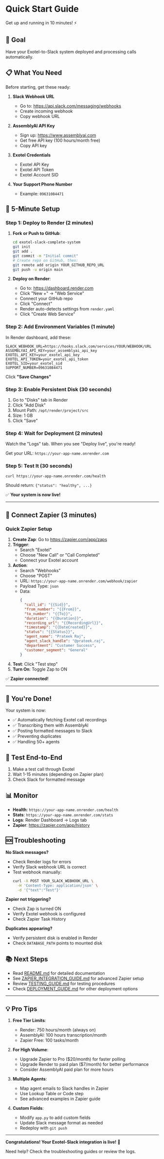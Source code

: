 # Quick Start Guide

Get up and running in 10 minutes! ⚡

## 🎯 Goal

Have your Exotel-to-Slack system deployed and processing calls automatically.

## 📋 What You Need

Before starting, get these ready:

1. **Slack Webhook URL**
   - Go to: https://api.slack.com/messaging/webhooks
   - Create incoming webhook
   - Copy webhook URL

2. **AssemblyAI API Key**
   - Sign up: https://www.assemblyai.com
   - Get free API key (100 hours/month free)
   - Copy API key

3. **Exotel Credentials**
   - Exotel API Key
   - Exotel API Token
   - Exotel Account SID

4. **Your Support Phone Number**
   - Example: `09631084471`

## 🚀 5-Minute Setup

### Step 1: Deploy to Render (2 minutes)

1. **Fork or Push to GitHub**:
   ```bash
   cd exotel-slack-complete-system
   git init
   git add .
   git commit -m "Initial commit"
   # Create repo on GitHub, then:
   git remote add origin YOUR_GITHUB_REPO_URL
   git push -u origin main
   ```

2. **Deploy on Render**:
   - Go to: https://dashboard.render.com
   - Click "New +" → "Web Service"
   - Connect your GitHub repo
   - Click "Connect"
   - Render auto-detects settings from `render.yaml`
   - Click "Create Web Service"

### Step 2: Add Environment Variables (1 minute)

In Render dashboard, add these:

```env
SLACK_WEBHOOK_URL=https://hooks.slack.com/services/YOUR/WEBHOOK/URL
ASSEMBLYAI_API_KEY=your_assemblyai_api_key
EXOTEL_API_KEY=your_exotel_api_key
EXOTEL_API_TOKEN=your_exotel_api_token
EXOTEL_SID=your_exotel_sid
SUPPORT_NUMBER=09631084471
```

Click **"Save Changes"**

### Step 3: Enable Persistent Disk (30 seconds)

1. Go to "Disks" tab in Render
2. Click "Add Disk"
3. Mount Path: `/opt/render/project/src`
4. Size: 1 GB
5. Click "Save"

### Step 4: Wait for Deployment (2 minutes)

Watch the "Logs" tab. When you see "Deploy live", you're ready!

Get your URL: `https://your-app-name.onrender.com`

### Step 5: Test It (30 seconds)

```bash
curl https://your-app-name.onrender.com/health
```

Should return: `{"status": "healthy", ...}`

✅ **Your system is now live!**

---

## 🔗 Connect Zapier (3 minutes)

### Quick Zapier Setup

1. **Create Zap**: Go to https://zapier.com/app/zaps
2. **Trigger**: 
   - Search "Exotel"
   - Choose "New Call" or "Call Completed"
   - Connect your Exotel account
3. **Action**:
   - Search "Webhooks"
   - Choose "POST"
   - URL: `https://your-app-name.onrender.com/webhook/zapier`
   - Payload Type: `json`
   - Data:
     ```json
     {
       "call_id": "{{Sid}}",
       "from_number": "{{From}}",
       "to_number": "{{To}}",
       "duration": "{{Duration}}",
       "recording_url": "{{RecordingUrl}}",
       "timestamp": "{{DateCreated}}",
       "status": "{{Status}}",
       "agent_name": "Prateek Raj",
       "agent_slack_handle": "@prateek.raj",
       "department": "Customer Success",
       "customer_segment": "General"
     }
     ```
4. **Test**: Click "Test step"
5. **Turn On**: Toggle Zap to ON

✅ **Zapier connected!**

---

## 🎉 You're Done!

Your system is now:
- ✅ Automatically fetching Exotel call recordings
- ✅ Transcribing them with AssemblyAI
- ✅ Posting formatted messages to Slack
- ✅ Preventing duplicates
- ✅ Handling 50+ agents

## 🧪 Test End-to-End

1. Make a test call through Exotel
2. Wait 1-15 minutes (depending on Zapier plan)
3. Check Slack for formatted message

## 📊 Monitor

- **Health**: `https://your-app-name.onrender.com/health`
- **Stats**: `https://your-app-name.onrender.com/stats`
- **Logs**: Render Dashboard → Logs tab
- **Zapier**: https://zapier.com/app/history

## 🆘 Troubleshooting

**No Slack messages?**
- Check Render logs for errors
- Verify Slack webhook URL is correct
- Test webhook manually: 
  ```bash
  curl -X POST YOUR_SLACK_WEBHOOK_URL \
    -H 'Content-Type: application/json' \
    -d '{"text":"Test"}'
  ```

**Zapier not triggering?**
- Check Zap is turned ON
- Verify Exotel webhook is configured
- Check Zapier Task History

**Duplicates appearing?**
- Verify persistent disk is enabled in Render
- Check `DATABASE_PATH` points to mounted disk

## 📚 Next Steps

- Read [README.md](README.md) for detailed documentation
- See [ZAPIER_INTEGRATION_GUIDE.md](ZAPIER_INTEGRATION_GUIDE.md) for advanced Zapier setup
- Review [TESTING_GUIDE.md](TESTING_GUIDE.md) for testing procedures
- Check [DEPLOYMENT_GUIDE.md](DEPLOYMENT_GUIDE.md) for other deployment options

---

## 💡 Pro Tips

1. **Free Tier Limits**:
   - Render: 750 hours/month (always on)
   - AssemblyAI: 100 hours transcription/month
   - Zapier Free: 100 tasks/month

2. **For High Volume**:
   - Upgrade Zapier to Pro ($20/month) for faster polling
   - Upgrade Render to paid plan ($7/month) for better performance
   - Consider AssemblyAI paid plan for more hours

3. **Multiple Agents**:
   - Map agent emails to Slack handles in Zapier
   - Use Lookup Table or Code step
   - See advanced examples in Zapier guide

4. **Custom Fields**:
   - Modify `app.py` to add custom fields
   - Update Slack message format as needed
   - Redeploy with `git push`

---

**Congratulations! Your Exotel-Slack integration is live!** 🎉

Need help? Check the troubleshooting guides or review the logs.


